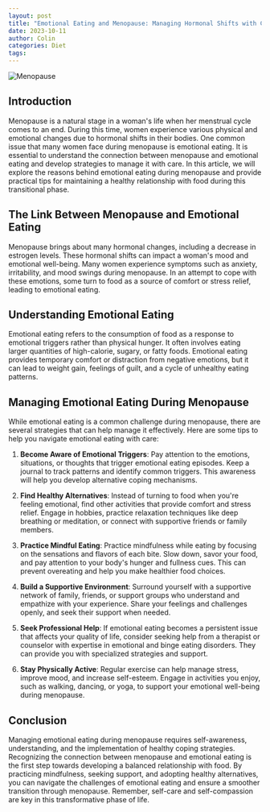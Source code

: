 ```yaml
---
layout: post
title: "Emotional Eating and Menopause: Managing Hormonal Shifts with Care"
date: 2023-10-11
author: Colin
categories: Diet
tags: 
---
```


![Menopause](https://source.unsplash.com/1600x900/?menopause)

## Introduction

Menopause is a natural stage in a woman's life when her menstrual cycle comes to an end. During this time, women experience various physical and emotional changes due to hormonal shifts in their bodies. One common issue that many women face during menopause is emotional eating. It is essential to understand the connection between menopause and emotional eating and develop strategies to manage it with care. In this article, we will explore the reasons behind emotional eating during menopause and provide practical tips for maintaining a healthy relationship with food during this transitional phase.

## The Link Between Menopause and Emotional Eating

Menopause brings about many hormonal changes, including a decrease in estrogen levels. These hormonal shifts can impact a woman's mood and emotional well-being. Many women experience symptoms such as anxiety, irritability, and mood swings during menopause. In an attempt to cope with these emotions, some turn to food as a source of comfort or stress relief, leading to emotional eating.

## Understanding Emotional Eating

Emotional eating refers to the consumption of food as a response to emotional triggers rather than physical hunger. It often involves eating larger quantities of high-calorie, sugary, or fatty foods. Emotional eating provides temporary comfort or distraction from negative emotions, but it can lead to weight gain, feelings of guilt, and a cycle of unhealthy eating patterns.

## Managing Emotional Eating During Menopause

While emotional eating is a common challenge during menopause, there are several strategies that can help manage it effectively. Here are some tips to help you navigate emotional eating with care:

1. **Become Aware of Emotional Triggers**: Pay attention to the emotions, situations, or thoughts that trigger emotional eating episodes. Keep a journal to track patterns and identify common triggers. This awareness will help you develop alternative coping mechanisms.

2. **Find Healthy Alternatives**: Instead of turning to food when you're feeling emotional, find other activities that provide comfort and stress relief. Engage in hobbies, practice relaxation techniques like deep breathing or meditation, or connect with supportive friends or family members.

3. **Practice Mindful Eating**: Practice mindfulness while eating by focusing on the sensations and flavors of each bite. Slow down, savor your food, and pay attention to your body's hunger and fullness cues. This can prevent overeating and help you make healthier food choices.

4. **Build a Supportive Environment**: Surround yourself with a supportive network of family, friends, or support groups who understand and empathize with your experience. Share your feelings and challenges openly, and seek their support when needed.

5. **Seek Professional Help**: If emotional eating becomes a persistent issue that affects your quality of life, consider seeking help from a therapist or counselor with expertise in emotional and binge eating disorders. They can provide you with specialized strategies and support.

6. **Stay Physically Active**: Regular exercise can help manage stress, improve mood, and increase self-esteem. Engage in activities you enjoy, such as walking, dancing, or yoga, to support your emotional well-being during menopause.

## Conclusion

Managing emotional eating during menopause requires self-awareness, understanding, and the implementation of healthy coping strategies. Recognizing the connection between menopause and emotional eating is the first step towards developing a balanced relationship with food. By practicing mindfulness, seeking support, and adopting healthy alternatives, you can navigate the challenges of emotional eating and ensure a smoother transition through menopause. Remember, self-care and self-compassion are key in this transformative phase of life.